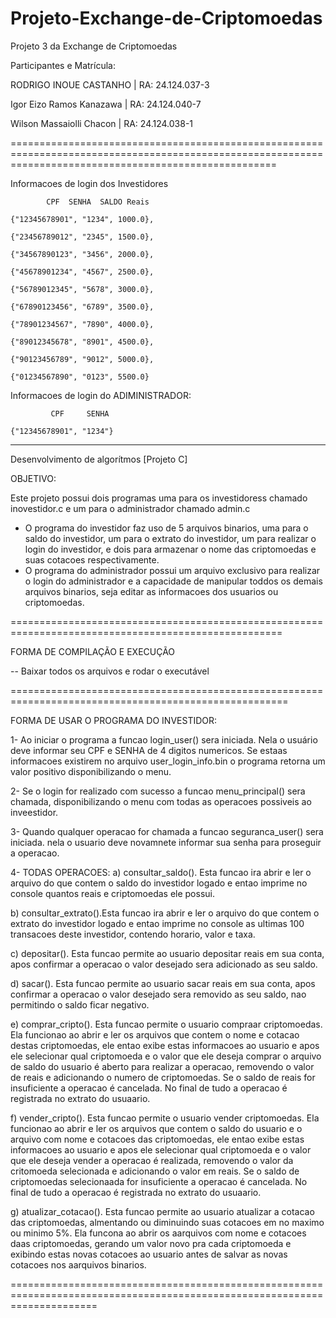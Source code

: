# Projeto-Exchange-de-Criptomoedas
Projeto 3 da Exchange de Criptomoedas

Participantes e Matrícula: 

RODRIGO INOUE CASTANHO 	 | RA: 24.124.037-3

Igor Eizo Ramos Kanazawa | RA: 24.124.040-7 

Wilson Massaiolli Chacon | RA: 24.124.038-1 

==========================================================================================================================================================

Informacoes de login dos Investidores

        	CPF	 SENHA	SALDO Reais

	{"12345678901", "1234", 1000.0},
 
 	{"23456789012", "2345", 1500.0},
        
	{"34567890123", "3456", 2000.0},
        
	{"45678901234", "4567", 2500.0},
        
	{"56789012345", "5678", 3000.0},
        
	{"67890123456", "6789", 3500.0},
        
	{"78901234567", "7890", 4000.0},
        
	{"89012345678", "8901", 4500.0},
        
	{"90123456789", "9012", 5000.0},
        
	{"01234567890", "0123", 5500.0}


Informacoes de login do ADIMINISTRADOR:


             CPF	 SENHA

   	{"12345678901", "1234"}

---------------------------------------------------------------------------------------------------------------
Desenvolvimento de algorítmos [Projeto C]

OBJETIVO:

Este projeto possui dois programas uma para os investidoress chamado inovestidor.c e um para o administrador chamado admin.c

 - O programa do investidor faz uso de 5 arquivos binarios, uma para o saldo do investidor, um para o extrato do investidor, um para realizar o login do investidor, e dois para armazenar o nome das criptomoedas e suas cotacoes respectivamente.
 - O programa do administrador possui um arquivo exclusivo para realizar o login do administrador e a capacidade de manipular toddos os demais arquivos binarios, seja editar as informacoes dos usuarios ou criptomoedas.

		
=====================================================================================================

FORMA DE COMPILAÇÃO E EXECUÇÃO

-- Baixar todos os arquivos e rodar o executável 


======================================================================================================

FORMA DE USAR O PROGRAMA DO INVESTIDOR:

1- Ao iniciar o programa a funcao login_user() sera iniciada. Nela o usuário deve informar seu CPF e SENHA de 4 digitos numericos. Se estaas informacoes existirem no arquivo user_login_info.bin o programa retorna um valor positivo disponibilizando o menu.

2- Se o login for realizado com sucesso a funcao menu_principal() sera chamada, disponibilizando o menu com todas as operacoes possiveis ao inveestidor.

3- Quando qualquer operacao for chamada a funcao seguranca_user() sera iniciada. nela o usuario deve novamnete informar sua senha para proseguir a operacao.

4- TODAS OPERACOES:
a) consultar_saldo(). Esta funcao ira abrir e ler o arquivo do que contem o saldo do investidor logado e entao imprime no console quantos reais e criptomoedas ele possui.

b) consultar_extrato().Esta funcao ira abrir e ler o arquivo do que contem o extrato do investidor logado e entao imprime no console as ultimas 100 transacoes deste investidor, contendo horario, valor e taxa.

c) depositar(). Esta funcao permite ao usuario depositar reais em sua conta, apos confirmar a operacao o valor desejado sera adicionado as seu  saldo.

d) sacar(). Esta funcao permite ao usuario sacar reais em sua conta, apos confirmar a operacao o valor desejado sera removido as seu saldo, nao permitindo o saldo ficar negativo.

e) comprar_cripto(). Esta funcao permite o usuario compraar criptomoedas. Ela funcionao ao abrir e ler os arquivos que contem o nome e cotacao destas criptomoedas, ele entao exibe estas informacoes ao usuario e apos ele selecionar qual criptomoeda e o valor que ele deseja comprar o arquivo de saldo do usuario é aberto para realizar a operacao, removendo o valor de reais e adicionando o numero de criptomoedas. Se o saldo de reais for insuficiente a operacao é cancelada. No final de tudo a operacao é registrada no extrato do usuaario.

f) vender_cripto(). Esta funcao permite o usuario vender criptomoedas. Ela funcionao ao abrir e ler os arquivos que contem o saldo do usuario e o arquivo com nome e cotacoes das criptomoedas, ele entao exibe estas informacoes ao usuario e apos ele selecionar qual criptomoeda e o valor que ele deseja vender a operacao é realizada, removendo o valor da critomoeda selecionada e adicionando o valor em reais. Se o saldo de criptomoedas selecionaada for insuficiente a operacao é cancelada. No final de tudo a operacao é registrada no extrato do usuaario.

g) atualizar_cotacao(). Esta funcao permite ao usuario atualizar a cotacao das criptomoedas, almentando ou diminuindo suas cotacoes em no maximo ou minimo 5%. Ela funcona ao abrir os aarquivos com nome e cotacoes daas criptomoedas, gerando um valor novo pra cada criptomoeda e exibindo estas novas cotacoes ao usuario antes de salvar as novas cotacoes nos aarquivos binarios.



===========================================================================================================================

